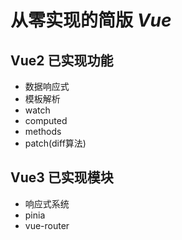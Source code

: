 # 从零实现的简版 *Vue*


## Vue2 已实现功能

- 数据响应式
- 模板解析
- watch
- computed
- methods
- patch(diff算法)


## Vue3 已实现模块

- 响应式系统
- pinia
- vue-router